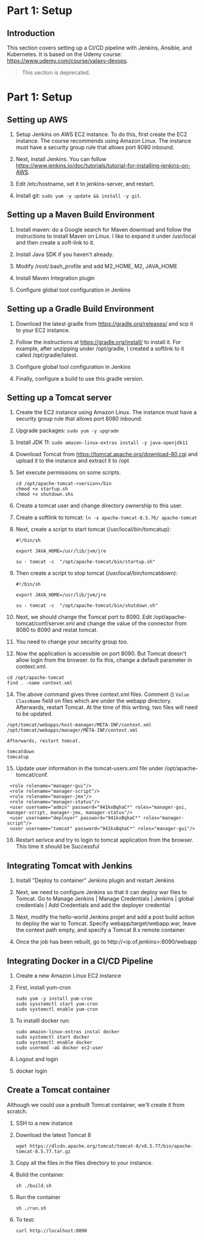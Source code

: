 # Part 1: Setup

## Introduction

This section covers setting up a CI/CD pipeline with Jenkins, Ansible, and Kubernetes. It is based on the Udemy course: https://www.udemy.com/course/valaxy-devops. 

> This section is deprecated.


# Part 1: Setup

## Setting up AWS

1. Setup Jenkins on AWS EC2 instance. To do this, first create the EC2 instance. The course recommends using Amazon Linux. The instance must have a security group rule that allows port 8080 inbound.

2. Next, install Jenkins. You can follow https://www.jenkins.io/doc/tutorials/tutorial-for-installing-jenkins-on-AWS.

3. Edit /etc/hostname, set it to jenkins-server, and restart.

4. Install git: `sudo yum -y update && install -y git`. 

## Setting up a Maven Build Environment

1. Install maven: do a Google search for Maven download and follow the instructions to install Maven on Linux. I like to expand it under /usr/local and then create a soft-link to it.

2. Install Java SDK if you haven't already.

3. Modify /root/.bash_profile and add M2_HOME, M2, JAVA_HOME

4. Install Maven Integration plugin

5. Configure global tool configuration in Jenkins

## Setting up a Gradle Build Environment

1. Download the latest gradle from https://gradle.org/releases/ and scp it to your EC2 instance.

2. Follow the instructions at https://gradle.org/install/ to install it. For example, after unzipping under /opt/gradle, I created a softlink to it called /opt/gradle/latest.

4. Configure global tool configuration in Jenkins

5. Finally, configure a build to use this gradle version.

## Setting up a Tomcat server

1. Create the EC2 instance using Amazon Linux. The instance must have a security group rule that allows port 8080 inbound.

2. Upgrade packages: `sudo yum -y upgrade`

3. Install JDK 11: `sudo amazon-linux-extras install -y java-openjdk11`

4. Download Tomcat from  https://tomcat.apache.org/download-80.cgi and upload it to the instance and extract it to /opt

5. Set execute permissions on some scripts.

    ```
    cd /opt/apache-tomcat-<version>/bin
    chmod +x startup.sh
    chmod +x shutdown.shs
    ```

6. Create a tomcat user and change directory ownership to this user.

8. Create a softlink to tomcat: `ln -s apache-tomcat-8.5.76/ apache-tomcat`

9. Next, create a script to start tomcat (/usr/local/bin/tomcatup): 

    ```
    #!/bin/sh

    export JAVA_HOME=/usr/lib/jvm/jre

    su - tomcat -c  "/opt/apache-tomcat/bin/startup.sh"
    ```

10. Then create a script to stop tomcat (/usr/local/bin/tomcatdown):

    ```
    #!/bin/sh

    export JAVA_HOME=/usr/lib/jvm/jre

    su - tomcat -c  "/opt/apache-tomcat/bin/shutdown.sh"
    ```

11. Next, we should change the Tomcat port to 8090. Edit /opt/apache-tomcat/conf/server.xml and change the value of the connector from 8080 to 8090 and restat tomcat.

12. You need to change your security group too. 

13. Now the application is accessible on port 8090. But Tomcat doesn't allow login from the browser. to fix this, change a default parameter in context.xml.

   ```
   cd /opt/apache-tomcat
   find . -name context.xml
   ```

14. The above command gives three context.xml files. Comment (<!-- & -->) `Value ClassName` field on files which are under the webapp directory. 
Afterwards, restart Tomcat. At the time of this writing, two files will need to be updated.

   ``` 
   /opt/tomcat/webapps/host-manager/META-INF/context.xml
   /opt/tomcat/webapps/manager/META-INF/context.xml
   ```
   
    Afterwards, restart tomcat.

   ```
   tomcatdown  
   tomcatup
   ```

15. Update user information in the tomcat-users.xml file under /opt/apache-tomcat/conf.

   ```
	<role rolename="manager-gui"/>
	<role rolename="manager-script"/>
	<role rolename="manager-jmx"/>
	<role rolename="manager-status"/>
	<user username="admin" password="941kxBqhaC*" roles="manager-gui, manager-script, manager-jmx, manager-status"/>
	<user username="deployer" password="941kxBqhaC*" roles="manager-script"/>
	<user username="tomcat" password="941kxBqhaC*" roles="manager-gui"/>
   ```
16. Restart serivce and try to login to tomcat application from the browser. This time it should be Successful

## Integrating Tomcat with Jenkins

1. Install "Deploy to container" Jenkins plugin and restart Jenkins

2. Next, we need to configure Jenkins so that it can deploy war files to Tomcat. Go to Manage Jenkins | Manage Credentials | Jenkins | global credentials | Add Credentials and add the deployer credential

3. Next, modify the hello-world Jenkins projet and add a post build action to deploy the war to Tomcat. Specify webapp/target/webapp.war, leave the context path empty, and specify a Tomcat 8.x remote container. 

4. Once the job has been rebuilt, go to http://<ip.of.jenkins>:8090/webapp

## Integrating Docker in a CI/CD Pipeline

1. Create a new Amazon Linux EC2 instance

2. First, install yum-cron

   ```
   sudo yum -y install yum-cron
   sudo sysstemctl start yum-cron
   sudo systemctl enable yum-cron
   ```

2. To installl docker run:

   ```
   sudo amazon-linux-extras instal docker
   sudo systemctl start docker
   sudo systemctl enable docker
   sudo usermod -aG docker ec2-user
   ```

3. Logout and login

4. docker login

## Create a Tomcat container

Although we could use a prebuilt Tomcat container, we'll create it from scratch.

1. SSH to a new instance

2. Download the latest Tomcat 8

   ```
   wget https://dlcdn.apache.org/tomcat/tomcat-8/v8.5.77/bin/apache-tomcat-8.5.77.tar.gz
   ```

3. Copy all the files in the files directory to your instance.

4. Bulid the container.

   ```
   sh ./build.sh
   ```

5. Run the container

   ```
   sh ./run.sh
   ```

6. To test:

   ```
   curl http://localhost:8090
   ```



